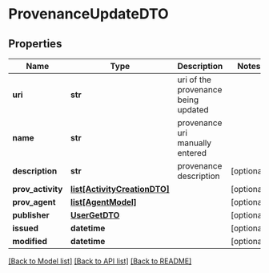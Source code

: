 # ProvenanceUpdateDTO

## Properties
Name | Type | Description | Notes
------------ | ------------- | ------------- | -------------
**uri** | **str** | uri of the provenance being updated | 
**name** | **str** | provenance uri manually entered | 
**description** | **str** | provenance description | [optional] 
**prov_activity** | [**list[ActivityCreationDTO]**](ActivityCreationDTO.md) |  | [optional] 
**prov_agent** | [**list[AgentModel]**](AgentModel.md) |  | [optional] 
**publisher** | [**UserGetDTO**](UserGetDTO.md) |  | [optional] 
**issued** | **datetime** |  | [optional] 
**modified** | **datetime** |  | [optional] 

[[Back to Model list]](../README.md#documentation-for-models) [[Back to API list]](../README.md#documentation-for-api-endpoints) [[Back to README]](../README.md)

